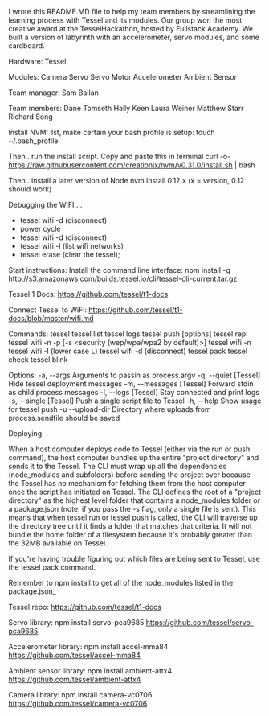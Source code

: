 I wrote this README.MD file to help my team members by streamlining the learning process with Tessel and its modules.
Our group won the most creative award at the TesselHackathon, hosted by Fullstack Academy.
We built a version of labyrinth with an accelerometer, servo modules, and some cardboard. 

Hardware:
Tessel

Modules:
Camera
Servo
Servo Motor
Accelerometer
Ambient Sensor

Team manager:
Sam Ballan

Team members:
Dane Tomseth
Haily Keen
Laura Weiner
Matthew Starr
Richard Song


Install NVM:
1st, make certain your bash profile is setup:
touch ~/.bash_profile

Then.. run the install script. Copy and paste this in terminal
curl -o- https://raw.githubusercontent.com/creationix/nvm/v0.31.0/install.sh | bash

Then.. install a later version of Node
nvm install 0.12.x (x = version, 0.12 should work)

Debugging the WIFI....
- tessel wifi -d (disconnect)
- power cycle
- tessel wifi -d (disconnect)
- tessel wifi -l (list wifi networks)
- tessel erase (clear the tessel);

Start instructions:
Install the command line interface:
npm install -g http://s3.amazonaws.com/builds.tessel.io/cli/tessel-cli-current.tar.gz

Tessel 1 Docs:
https://github.com/tessel/t1-docs

Connect Tessel to WiFi:
https://github.com/tessel/t1-docs/blob/master/wifi.md

Commands:
tessel <filename>
tessel list
tessel logs
tessel push <filename> [options]
tessel repl
tessel wifi -n <ssid> -p <password> [-s <security (wep/wpa/wpa2 by default)>]
tessel wifi -n <ssid>
tessel wifi -l (lower case L)
tessel wifi -d (disconnect)
tessel pack <filename>
tessel check <filename>
tessel blink

Options:
-a, --args Arguments to passin as process.argv
-q, --quiet [Tessel] Hide tessel deployment messages
-m, --messages [Tessel] Forward stdin as child process messages
-l, --logs [Tessel] Stay connected and print logs
-s, --single [Tessel] Push a single script file to Tessel
-h, --help Show usage for tessel push
-u --upload-dir Directory where uploads from process.sendfile should be saved

Deploying

When a host computer deploys code to Tessel (either via the run or push command), the host computer bundles up the entire "project directory" and sends it to the Tessel. The CLI must wrap up all the dependencies (node_modules and subfolders) before sending the project over because the Tessel has no mechanism for fetching them from the host computer once the script has initiated on Tessel. The CLI defines the root of a "project directory" as the highest level folder that contains a node_modules folder or a package.json (note: if you pass the -s flag, only a single file is sent). This means that when tessel run or tessel push is called, the CLI will traverse up the directory tree until it finds a folder that matches that criteria. It will not bundle the home folder of a filesystem because it's probably greater than the 32MB available on Tessel.

If you're having trouble figuring out which files are being sent to Tessel, use the tessel pack command.

Remember to npm install to get all of the node_modules listed in the package.json_

Tessel repo:
https://github.com/tessel/t1-docs


Servo library:
npm install servo-pca9685
https://github.com/tessel/servo-pca9685

Accelerometer library:
npm install accel-mma84
https://github.com/tessel/accel-mma84

Ambient sensor library:
npm install ambient-attx4
https://github.com/tessel/ambient-attx4

Camera library:
npm install camera-vc0706
https://github.com/tessel/camera-vc0706


